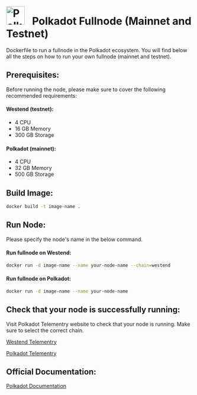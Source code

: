 <h1 align="left">
  <img src="https://cryptologos.cc/logos/polkadot-new-dot-logo.png?v=029" alt="Polkadot Icon" width="50" height="50">
  &nbsp; Polkadot Fullnode (Mainnet and Testnet)
</h1>

Dockerfile to run a fullnode in the Polkadot ecosystem. You will find below all the steps on how to run your own fullnode (mainnet and testnet).

## Prerequisites:
Before running the node, please make sure to cover the following recommended requirements:

#### Westend (testnet):
- 4 CPU
- 16 GB Memory
- 300 GB Storage

#### Polkadot (mainnet):
- 4 CPU
- 32 GB Memory
- 500 GB Storage

## Build Image:

```bash
docker build -t image-name .
```

## Run Node:
Please specify the node's name in the below command.

#### Run fullnode on Westend:
```bash
docker run -d image-name --name your-node-name --chain=westend
```
#### Run fullnode on Polkadot:
```bash
docker run -d image-name --name your-node-name
```

## Check that your node is successfully running:

Visit Polkadot Telementry website to check that your node is running. Make sure to select the correct chain.

[Westend Telementry](https://telemetry.polkadot.io/#/0xe143f23803ac50e8f6f8e62695d1ce9e4e1d68aa36c1cd2cfd15340213f3423e)

[Polkadot Telementry](https://telemetry.polkadot.io/#list/0x91b171bb158e2d3848fa23a9f1c25182fb8e20313b2c1eb49219da7a70ce90c3)

## Official Documentation:

[Polkadot Documentation](https://wiki.polkadot.network/docs/maintain-sync)
